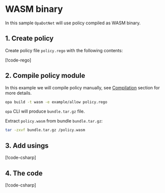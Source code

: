 # WASM binary

In this sample `OpaDotNet` will use policy compiled as WASM binary.

## 1. Create policy

Create policy file `policy.rego` with the following contents:

[!code-rego[](../../snippets/eval/eval.rego)]

## 2. Compile policy module

In this example we will compile policy manually, see [Compilation](~/articles/compilation/compilation.md) section for more details.

```sh
opa build -t wasm -e example/allow policy.rego
```

`opa` CLI will produce `bundle.tar.gz` file.

Extract `policy.wasm` from bundle `bundle.tar.gz`:

```sh
tar -zxvf bundle.tar.gz /policy.wasm
```

## 3. Add usings

[!code-csharp[](../../snippets/Snippets.cs#Usings)]

## 4. The code

[!code-csharp[](../../snippets/Snippets.cs#EvalWasm)]
